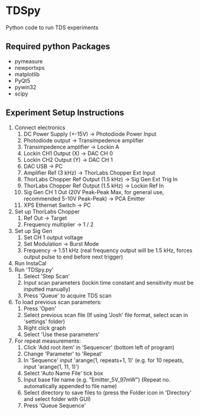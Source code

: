 # TDSpy
Python code to run TDS experiments

## Required python Packages
- pymeasure
- newportxps
- matplotlib
- PyQt5
- pywin32
- scipy

## Experiment Setup Instructions
1. Connect electronics
   1. DC Power Supply (+-15V) -> Photodiode Power Input
   2. Photodiode output -> Transimpedence amplifier
   3. Transimpedence amplifier -> Lockin A
   4. Lockin CH1 Output (X) -> DAC CH 0
   5. Lockin CH2 Output (Y) -> DAC CH 1
   6. DAC USB -> PC
   7. Amplifier Ref (3 kHz) -> ThorLabs Chopper Ext Input
   8. ThorLabs Chopper Ref Output (1.5 kHz) -> Sig Gen Ext Trig In
   9. ThorLabs Chopper Ref Output (1.5 kHz) -> Lockin Ref In
   10. Sig Gen CH 1 Out (20V Peak-Peak Max, for general use, recommended 5-10V Peak-Peak) -> PCA Emitter
   11. XPS Ethernet Switch -> PC
2.  Set up ThorLabs Chopper
    1.  Ref Out -> Target
    2.  Frequency multiplier -> 1 / 2
3. Set up Sig Gen
   1. Set CH 1 output voltage
   2. Set Modulation -> Burst Mode
   3. Frequency -> 1.51 kHz (real frequency output will be 1.5 kHz, forces output pulse to end before next trigger)
4.  Run InstaCal
5.  Run 'TDSpy.py'
    1.  Select 'Step Scan'
    2.  Input scan parameters (lockin time constant and sensitivity must be inputted manually)
    3.  Press 'Queue' to acquire TDS scan
5. To load previous scan parameters:
   1. Press 'Open'
   2. Select previous scan file (If using 'Josh' file format, select scan in 'settings' folder)
   3. Right click graph
   4. Select 'Use these parameters'
6.  For repeat measurements:
    1.  Click 'Add root item' in 'Sequencer' (bottom left of program)
    2.  Change 'Parameter' to 'Repeat'
    3.  In 'Sequence' input 'arange(1, repeats+1, 1)' (e.g. for 10 repeats, input  'arange(1, 11, 1)')
    4.  Select 'Auto Name File' tick box
    5.  Input base file name (e.g. "Emitter_5V_97mW") (Repeat no. automatically appended to file name)
    6.  Select directory to save files to (press the Folder icon in 'Directory' and select folder with GUI)
    7.  Press 'Queue Sequence'

